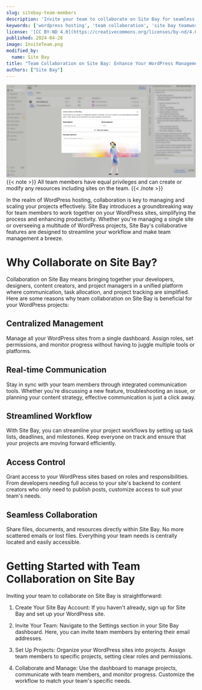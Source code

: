```yaml
---
slug: sitebay-team-members
description: 'Invite your team to collaborate on Site Bay for seamless WordPress management.'
keywords: ['wordpress hosting', 'team collaboration', 'site bay teamwork', 'project management']
license: '[CC BY-ND 4.0](https://creativecommons.org/licenses/by-nd/4.0)'
published: 2024-04-28
image: InviteTeam.png
modified_by:
  name: Site Bay
title: "Team Collaboration on Site Bay: Enhance Your WordPress Management"
authors: ["Site Bay"]
---
```


![Site Bay Invite Team Page](InviteTeam.png "Site Bay Invite Page")
{{< note >}}
All team members have equal privileges and can create or modify any resources including sites on the team.
{{< /note >}}

In the realm of WordPress hosting, collaboration is key to managing and scaling your projects effectively. Site Bay introduces a groundbreaking way for team members to work together on your WordPress sites, simplifying the process and enhancing productivity. Whether you're managing a single site or overseeing a multitude of WordPress projects, Site Bay's collaborative features are designed to streamline your workflow and make team management a breeze.

# Why Collaborate on Site Bay?

Collaboration on Site Bay means bringing together your developers, designers, content creators, and project managers in a unified platform where communication, task allocation, and project tracking are simplified. Here are some reasons why team collaboration on Site Bay is beneficial for your WordPress projects:

## Centralized Management

Manage all your WordPress sites from a single dashboard. Assign roles, set permissions, and monitor progress without having to juggle multiple tools or platforms.

## Real-time Communication

Stay in sync with your team members through integrated communication tools. Whether you're discussing a new feature, troubleshooting an issue, or planning your content strategy, effective communication is just a click away.

## Streamlined Workflow

With Site Bay, you can streamline your project workflows by setting up task lists, deadlines, and milestones. Keep everyone on track and ensure that your projects are moving forward efficiently.

## Access Control

Grant access to your WordPress sites based on roles and responsibilities. From developers needing full access to your site's backend to content creators who only need to publish posts, customize access to suit your team's needs.

## Seamless Collaboration

Share files, documents, and resources directly within Site Bay. No more scattered emails or lost files. Everything your team needs is centrally located and easily accessible.

# Getting Started with Team Collaboration on Site Bay

Inviting your team to collaborate on Site Bay is straightforward:

1. Create Your Site Bay Account: If you haven't already, sign up for Site Bay and set up your WordPress site.

1. Invite Your Team: Navigate to the Settings section in your Site Bay dashboard. Here, you can invite team members by entering their email addresses.

1. Set Up Projects: Organize your WordPress sites into projects. Assign team members to specific projects, setting clear roles and permissions.

1. Collaborate and Manage: Use the dashboard to manage projects, communicate with team members, and monitor progress. Customize the workflow to match your team's specific needs.